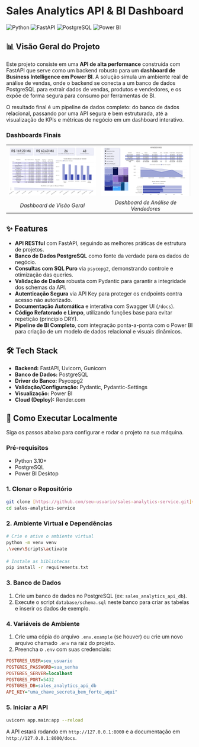 # Sales Analytics API & BI Dashboard

![Python](https://img.shields.io/badge/Python-3.10+-blue.svg)
![FastAPI](https://img.shields.io/badge/FastAPI-0.100+-green.svg)
![PostgreSQL](https://img.shields.io/badge/PostgreSQL-14+-blue.svg)
![Power BI](https://img.shields.io/badge/Power%20BI-Desktop-yellow.svg)

## 📊 Visão Geral do Projeto

Este projeto consiste em uma **API de alta performance** construída com FastAPI que serve como um backend robusto para um **dashboard de Business Intelligence em Power BI**. A solução simula um ambiente real de análise de vendas, onde o backend se conecta a um banco de dados PostgreSQL para extrair dados de vendas, produtos e vendedores, e os expõe de forma segura para consumo por ferramentas de BI.

O resultado final é um pipeline de dados completo: do banco de dados relacional, passando por uma API segura e bem estruturada, até a visualização de KPIs e métricas de negócio em um dashboard interativo.

###  Dashboards Finais

<table>
  <tr>
    <td><img src="assets/visao_geral.png" alt="Dashboard Visão Geral"></td>
    <td><img src="assets/sellers.png" alt="Dashboard Vendedores"></td>
  </tr>
  <tr>
    <td align="center"><em>Dashboard de Visão Geral</em></td>
    <td align="center"><em>Dashboard de Análise de Vendedores</em></td>
  </tr>
</table>



## ✨ Features

* **API RESTful** com FastAPI, seguindo as melhores práticas de estrutura de projetos.
* **Banco de Dados PostgreSQL** como fonte da verdade para os dados de negócio.
* **Consultas com SQL Puro** via `psycopg2`, demonstrando controle e otimização das queries.
* **Validação de Dados** robusta com Pydantic para garantir a integridade dos schemas da API.
* **Autenticação Segura** via API Key para proteger os endpoints contra acesso não autorizado.
* **Documentação Automática** e interativa com Swagger UI (`/docs`).
* **Código Refatorado e Limpo**, utilizando funções base para evitar repetição (princípio DRY).
* **Pipeline de BI Completo**, com integração ponta-a-ponta com o Power BI para criação de um modelo de dados relacional e visuais dinâmicos.

## 🛠️ Tech Stack

* **Backend:** FastAPI, Uvicorn, Gunicorn
* **Banco de Dados:** PostgreSQL
* **Driver do Banco:** Psycopg2
* **Validação/Configuração:** Pydantic, Pydantic-Settings
* **Visualização:** Power BI
* **Cloud (Deploy):** Render.com

## 🚀 Como Executar Localmente

Siga os passos abaixo para configurar e rodar o projeto na sua máquina.

### Pré-requisitos
* Python 3.10+
* PostgreSQL
* Power BI Desktop

### 1. Clonar o Repositório
```bash
git clone [https://github.com/seu-usuario/sales-analytics-service.git](https://github.com/seu-usuario/sales-analytics-service.git)
cd sales-analytics-service
```

### 2. Ambiente Virtual e Dependências
```bash
# Crie e ative o ambiente virtual
python -m venv venv
.\venv\Scripts\activate

# Instale as bibliotecas
pip install -r requirements.txt
```

### 3. Banco de Dados
1. Crie um banco de dados no PostgreSQL (ex: `sales_analytics_api_db`).
2. Execute o script `database/schema.sql` neste banco para criar as tabelas e inserir os dados de exemplo.

### 4. Variáveis de Ambiente
1. Crie uma cópia do arquivo `.env.example` (se houver) ou crie um novo arquivo chamado `.env` na raiz do projeto.
2. Preencha o `.env` com suas credenciais:
```ini
POSTGRES_USER=seu_usuario
POSTGRES_PASSWORD=sua_senha
POSTGRES_SERVER=localhost
POSTGRES_PORT=5432
POSTGRES_DB=sales_analytics_api_db
API_KEY="uma_chave_secreta_bem_forte_aqui"
```

### 5. Iniciar a API
```bash
uvicorn app.main:app --reload
```
A API estará rodando em `http://127.0.0.1:8000` e a documentação em `http://127.0.0.1:8000/docs`.